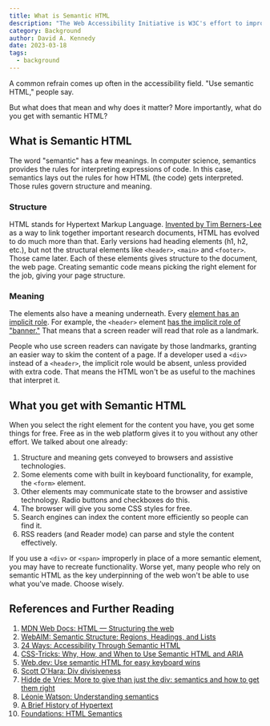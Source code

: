 ```yaml
---
title: What is Semantic HTML
description: "The Web Accessibility Initiative is W3C's effort to improve accessibility of the Web for people with disabilities."
category: Background
author: David A. Kennedy
date: 2023-03-18
tags:
  - background
---
```


A common refrain comes up often in the accessibility field. "Use semantic HTML," people say.

But what does that mean and why does it matter? More importantly, what do you get with semantic HTML?

## What is Semantic HTML

The word "semantic" has a few meanings. In computer science, semantics provides the rules for interpreting expressions of code. In this case, semantics lays out the rules for how HTML (the code) gets interpreted. Those rules govern structure and meaning.

### Structure

HTML stands for Hypertext Markup Language. [Invented by Tim Berners-Lee](https://home.cern/science/computing/birth-web/short-history-web) as a way to link together important research documents, HTML has evolved to do much more than that. Early versions had heading elements (h1, h2, etc.), but not the structural elements like `<header>`, `<main>` and `<footer>`. Those came later. Each of these elements gives structure to the document, the web page. Creating semantic code means picking the right element for the job, giving your page structure.

### Meaning

The elements also have a meaning underneath. Every [element has an implicit role](https://developer.mozilla.org/en-US/docs/Web/Accessibility/ARIA/Roles). For example, the `<header>` element [has the implicit role of "banner."](https://developer.mozilla.org/en-US/docs/Web/Accessibility/ARIA/Roles/landmark_role) That means that a screen reader will read that role as a landmark.

People who use screen readers can navigate by those landmarks, granting an easier way to skim the content of a page. If a developer used a `<div>` instead of a `<header>`, the implicit role would be absent, unless provided with extra code. That means the HTML won't be as useful to the machines that interpret it.

## What you get with Semantic HTML

When you select the right element for the content you have, you get some things for free. Free as in the web platform gives it to you without any other effort. We talked about one already:

1. Structure and meaning gets conveyed to browsers and assistive technologies.
2. Some elements come with built in keyboard functionality, for example, the `<form>` element.
3. Other elements may communicate state to the browser and assistive technology. Radio buttons and checkboxes do this.
4. The browser will give you some CSS styles for free.
5. Search engines can index the content more efficiently so people can find it.
6. RSS readers (and Reader mode) can parse and style the content effectively.

If you use a `<div>` or `<span>` improperly in place of a more semantic element, you may have to recreate functionality. Worse yet, many people who rely on semantic HTML as the key underpinning of the web won't be able to use what you've made. Choose wisely.

## References and Further Reading

1. [MDN Web Docs: HTML — Structuring the web](https://developer.mozilla.org/en-US/docs/Learn/HTML)
2. [WebAIM: Semantic Structure: Regions, Headings, and Lists](https://webaim.org/techniques/semanticstructure/)
3. [24 Ways: Accessibility Through Semantic HTML](https://24ways.org/2017/accessibility-through-semantic-html/)
4. [CSS-Tricks: Why, How, and When to Use Semantic HTML and ARIA](https://css-tricks.com/why-how-and-when-to-use-semantic-html-and-aria/)
5. [Web.dev: Use semantic HTML for easy keyboard wins](https://web.dev/use-semantic-html/)
6. [Scott O'Hara: Div divisiveness](https://www.scottohara.me/blog/2022/01/20/divisive.html)
7. [Hidde de Vries: More to give than just the div: semantics and how to get them right](https://hidde.blog/more-to-give-than-just-the-div-semantics-and-how-to-get-them-right/)
8. [Léonie Watson: Understanding semantics](https://tink.uk/understanding-semantics/)
9. [A Brief History of Hypertext](https://thehistoryoftheweb.com/brief-history-hypertext/)
10. [Foundations: HTML Semantics](https://tetralogical.com/blog/2022/10/05/foundations-html-semantics/)
